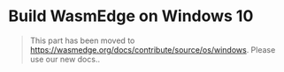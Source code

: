 # Build WasmEdge on Windows 10

> This part has been moved to  <https://wasmedge.org/docs/contribute/source/os/windows>. Please use our new docs..
